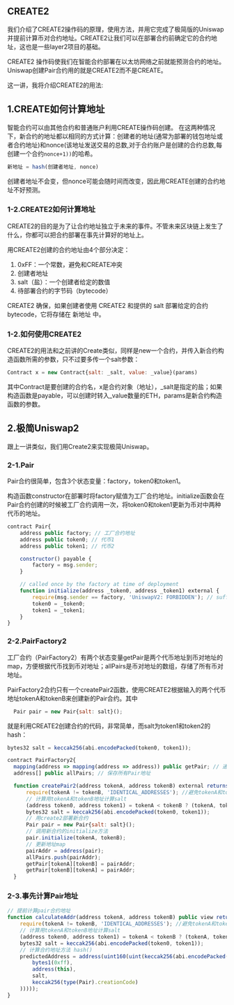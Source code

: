 ## CREATE2
我们介绍了CREATE2操作码的原理，使用方法，并用它完成了极简版的Uniswap并提前计算币对合约地址。CREATE2让我们可以在部署合约前确定它的合约地址，这也是一些layer2项目的基础。

CREATE2 操作码使我们在智能合约部署在以太坊网络之前就能预测合约的地址。Uniswap创建Pair合约用的就是CREATE2而不是CREATE。

这一讲，我将介绍CREATE2的用法:

## 1.CREATE如何计算地址
智能合约可以由其他合约和普通账户利用CREATE操作码创建。 在这两种情况下，新合约的地址都以相同的方式计算：创建者的地址(通常为部署的钱包地址或者合约地址)和nonce(该地址发送交易的总数,对于合约账户是创建的合约总数,每创建一个合约`nonce+1))`的哈希。
```js
新地址 = hash(创建者地址, nonce)
```
创建者地址不会变，但nonce可能会随时间而改变，因此用CREATE创建的合约地址不好预测。

### 1-2.CREATE2如何计算地址
CREATE2的目的是为了让合约地址独立于未来的事件。不管未来区块链上发生了什么，你都可以把合约部署在事先计算好的地址上。

用CREATE2创建的合约地址由4个部分决定：
1. 0xFF：一个常数，避免和CREATE冲突
2. 创建者地址
3. salt（盐）：一个创建者给定的数值
4. 待部署合约的字节码（bytecode）

CREATE2 确保，如果创建者使用 CREATE2 和提供的 salt 部署给定的合约bytecode，它将存储在 新地址 中。

### 1-2.如何使用CREATE2
CREATE2的用法和之前讲的Create类似，同样是new一个合约，并传入新合约构造函数所需的参数，只不过要多传一个salt参数：
```js
Contract x = new Contract{salt: _salt, value: _value}(params)
```
其中Contract是要创建的合约名，x是合约对象（地址），_salt是指定的盐；如果构造函数是payable，可以创建时转入_value数量的ETH，params是新合约构造函数的参数。


## 2.极简Uniswap2
跟上一讲类似，我们用Create2来实现极简Uniswap。

### 2-1.Pair
Pair合约很简单，包含3个状态变量：factory，token0和token1。

构造函数constructor在部署时将factory赋值为工厂合约地址。initialize函数会在Pair合约创建的时候被工厂合约调用一次，将token0和token1更新为币对中两种代币的地址。
```js
contract Pair{
    address public factory; // 工厂合约地址
    address public token0; // 代币1
    address public token1; // 代币2

    constructor() payable {
        factory = msg.sender;
    }

    // called once by the factory at time of deployment
    function initialize(address _token0, address _token1) external {
        require(msg.sender == factory, 'UniswapV2: FORBIDDEN'); // sufficient check
        token0 = _token0;
        token1 = _token1;
    }
}
```

### 2-2.PairFactory2
工厂合约（PairFactory2）有两个状态变量getPair是两个代币地址到币对地址的map，方便根据代币找到币对地址；allPairs是币对地址的数组，存储了所有币对地址。

PairFactory2合约只有一个createPair2函数，使用CREATE2根据输入的两个代币地址tokenA和tokenB来创建新的Pair合约。其中
```js
  Pair pair = new Pair{salt: salt}(); 
```

就是利用CREATE2创建合约的代码，非常简单，而salt为token1和token2的hash：
```js
bytes32 salt = keccak256(abi.encodePacked(token0, token1));
```

```js
contract PairFactory2{
  mapping(address => mapping(address => address)) public getPair; // 通过两个代币地址查Pair地址
  address[] public allPairs; // 保存所有Pair地址

  function createPair2(address tokenA, address tokenB) external returns (address pairAddr) {
      require(tokenA != tokenB, 'IDENTICAL_ADDRESSES'); //避免tokenA和tokenB相同产生的冲突
      // 计算用tokenA和tokenB地址计算salt
      (address token0, address token1) = tokenA < tokenB ? (tokenA, tokenB) : (tokenB, tokenA); //将tokenA和tokenB按大小排序
      bytes32 salt = keccak256(abi.encodePacked(token0, token1));
      // 用create2部署新合约
      Pair pair = new Pair{salt: salt}(); 
      // 调用新合约的initialize方法
      pair.initialize(tokenA, tokenB);
      // 更新地址map
      pairAddr = address(pair);
      allPairs.push(pairAddr);
      getPair[tokenA][tokenB] = pairAddr;
      getPair[tokenB][tokenA] = pairAddr;
  }
```

### 2-3.事先计算Pair地址
```js
// 提前计算pair合约地址
function calculateAddr(address tokenA, address tokenB) public view returns(address predictedAddress){
    require(tokenA != tokenB, 'IDENTICAL_ADDRESSES'); //避免tokenA和tokenB相同产生的冲突
    // 计算用tokenA和tokenB地址计算salt
    (address token0, address token1) = tokenA < tokenB ? (tokenA, tokenB) : (tokenB, tokenA); //将tokenA和tokenB按大小排序
    bytes32 salt = keccak256(abi.encodePacked(token0, token1));
    // 计算合约地址方法 hash()
    predictedAddress = address(uint160(uint(keccak256(abi.encodePacked(
        bytes1(0xff),
        address(this),
        salt,
        keccak256(type(Pair).creationCode)
    )))));
}
```
